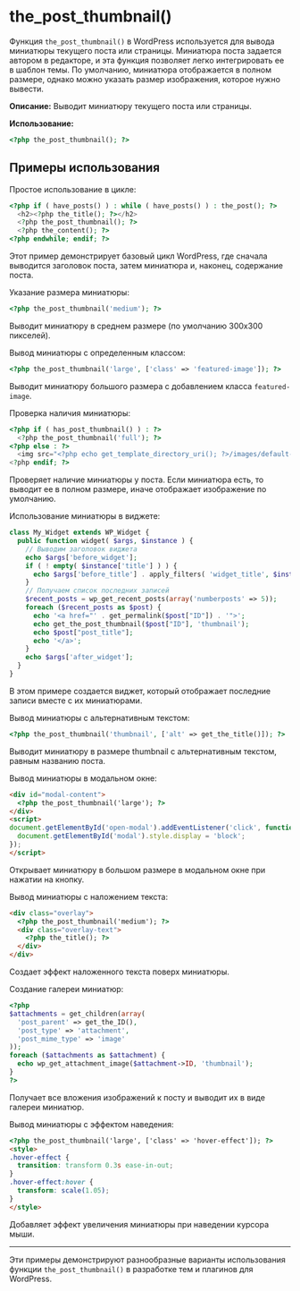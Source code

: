 # the_post_thumbnail()
Функция `the_post_thumbnail()` в WordPress используется для вывода миниатюры текущего поста или страницы. Миниатюра поста задается автором в редакторе, и эта функция позволяет легко интегрировать ее в шаблон темы. По умолчанию, миниатюра отображается в полном размере, однако можно указать размер изображения, которое нужно вывести.

**Описание:** Выводит миниатюру текущего поста или страницы.

**Использование:**
```php
<?php the_post_thumbnail(); ?>
```

## Примеры использования

Простое использование в цикле:
```php
<?php if ( have_posts() ) : while ( have_posts() ) : the_post(); ?>
  <h2><?php the_title(); ?></h2>
  <?php the_post_thumbnail(); ?>
  <?php the_content(); ?>
<?php endwhile; endif; ?>
```
Этот пример демонстрирует базовый цикл WordPress, где сначала выводится заголовок поста, затем миниатюра и, наконец, содержание поста.

Указание размера миниатюры:
```php
<?php the_post_thumbnail('medium'); ?>
```
Выводит миниатюру в среднем размере (по умолчанию 300x300 пикселей).

Вывод миниатюры с определенным классом:
```php
<?php the_post_thumbnail('large', ['class' => 'featured-image']); ?>
```
Выводит миниатюру большого размера с добавлением класса `featured-image`.

Проверка наличия миниатюры:
```php
<?php if ( has_post_thumbnail() ) : ?>
  <?php the_post_thumbnail('full'); ?>
<?php else : ?>
  <img src="<?php echo get_template_directory_uri(); ?>/images/default-thumbnail.jpg" alt="Default Thumbnail">
<?php endif; ?>
```
Проверяет наличие миниатюры у поста. Если миниатюра есть, то выводит ее в полном размере, иначе отображает изображение по умолчанию.

Использование миниатюры в виджете:
```php
class My_Widget extends WP_Widget {
  public function widget( $args, $instance ) {
    // Выводим заголовок виджета
    echo $args['before_widget'];
    if ( ! empty( $instance['title'] ) ) {
      echo $args['before_title'] . apply_filters( 'widget_title', $instance['title'] ). $args['after_title'];
    }
    // Получаем список последних записей
    $recent_posts = wp_get_recent_posts(array('numberposts' => 5));
    foreach ($recent_posts as $post) {
      echo '<a href="' . get_permalink($post["ID"]) . '">';
      echo get_the_post_thumbnail($post["ID"], 'thumbnail');
      echo $post["post_title"];
      echo '</a>';
    }
    echo $args['after_widget'];
  }
}
```
В этом примере создается виджет, который отображает последние записи вместе с их миниатюрами.

Вывод миниатюры с альтернативным текстом:
```php
<?php the_post_thumbnail('thumbnail', ['alt' => get_the_title()]); ?>
```
Выводит миниатюру в размере thumbnail с альтернативным текстом, равным названию поста.

Вывод миниатюры в модальном окне:
```html
<div id="modal-content">
  <?php the_post_thumbnail('large'); ?>
</div>
<script>
document.getElementById('open-modal').addEventListener('click', function() {
  document.getElementById('modal').style.display = 'block';
});
</script>
```
Открывает миниатюру в большом размере в модальном окне при нажатии на кнопку.

Вывод миниатюры с наложением текста:
```html
<div class="overlay">
  <?php the_post_thumbnail('medium'); ?>
  <div class="overlay-text">
    <?php the_title(); ?>
  </div>
</div>
```
Создает эффект наложенного текста поверх миниатюры.

Создание галереи миниатюр:
```php
<?php
$attachments = get_children(array(
  'post_parent' => get_the_ID(),
  'post_type' => 'attachment',
  'post_mime_type' => 'image'
));
foreach ($attachments as $attachment) {
  echo wp_get_attachment_image($attachment->ID, 'thumbnail');
}
?>
```
Получает все вложения изображений к посту и выводит их в виде галереи миниатюр.

Вывод миниатюры с эффектом наведения:
```html
<?php the_post_thumbnail('large', ['class' => 'hover-effect']); ?>
<style>
.hover-effect {
  transition: transform 0.3s ease-in-out;
}
.hover-effect:hover {
  transform: scale(1.05);
}
</style>
```
Добавляет эффект увеличения миниатюры при наведении курсора мыши.

---

Эти примеры демонстрируют разнообразные варианты использования функции `the_post_thumbnail()` в разработке тем и плагинов для WordPress.
